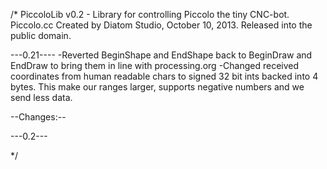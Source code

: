 /*
  PiccoloLib v0.2 - Library for controlling Piccolo the tiny CNC-bot.
  Piccolo.cc
  Created by Diatom Studio, October 10, 2013.
  Released into the public domain.


  ---0.21----
  -Reverted BeginShape and EndShape back to BeginDraw and EndDraw to bring them in line with processing.org
  -Changed received coordinates from human readable chars to signed 32 bit ints backed into 4 bytes. This make our ranges larger, supports negative numbers and we send less data. 

  --Changes:--

  ---0.2---




*/
